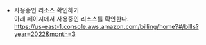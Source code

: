 - 사용중인 리소스 확인하기  
아래 페이지에서 사용중인 리소스를 확인한다.    
https://us-east-1.console.aws.amazon.com/billing/home?#/bills?year=2022&month=3  












